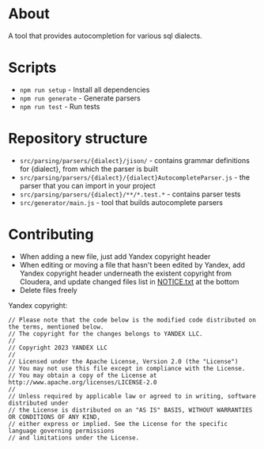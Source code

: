 # About

A tool that provides autocompletion for various sql dialects.

# Scripts

- `npm run setup` - Install all dependencies
- `npm run generate` - Generate parsers
- `npm run test` - Run tests

# Repository structure

- `src/parsing/parsers/{dialect}/jison/` - contains grammar definitions for {dialect}, from which the parser is built
- `src/parsing/parsers/{dialect}/{dialect}AutocompleteParser.js` - the parser that you can import in your project
- `src/parsing/parsers/{dialect}/**/*.test.*` - contains parser tests
- `src/generator/main.js` - tool that builds autocomplete parsers

# Contributing

- When adding a new file, just add Yandex copyright header
- When editing or moving a file that hasn't been edited by Yandex, add Yandex copyright header underneath the existent copyright from Cloudera, and update changed files list in [NOTICE.txt](NOTICE.txt) at the bottom
- Delete files freely

Yandex copyright:
```text
// Please note that the code below is the modified code distributed on the terms, mentioned below.
// The copyright for the changes belongs to YANDEX LLC.
//
// Copyright 2023 YANDEX LLC
//
// Licensed under the Apache License, Version 2.0 (the "License")
// You may not use this file except in compliance with the License.
// You may obtain a copy of the License at http://www.apache.org/licenses/LICENSE-2.0
//
// Unless required by applicable law or agreed to in writing, software distributed under
// the License is distributed on an "AS IS" BASIS, WITHOUT WARRANTIES OR CONDITIONS OF ANY KIND,
// either express or implied. See the License for the specific language governing permissions
// and limitations under the License.
```
